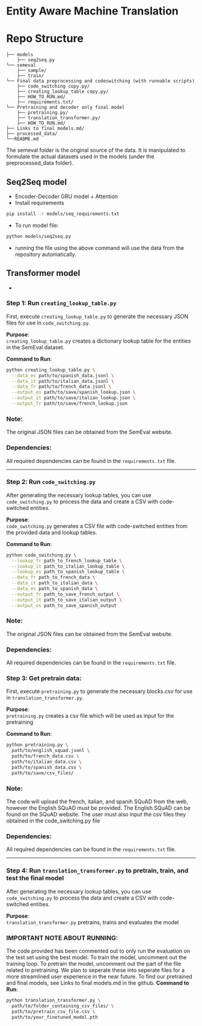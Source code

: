 # Entity Aware Machine Translation

# Repo Structure
```plaintext
├── models
    ├── seq2seq.py
└── semeval
    ├── sample/
    ├── train/
└── Final data preprocessing and codeswitching (with runnable scripts)
    ├── code_switching copy.py/
    ├── creating_lookup_table copy.py/
    ├── HOW_TO_RUN.md/
    ├── requirements.txt/
└── Pretraining and decoder only final model
    ├── pretraining.py/
    ├── translation_transformer.py/
    ├── HOW_TO_RUN.md/
├── Links to final models.md/
├── processed_data/
└──README.md
```
The semeval folder is the original source of the data. It is manipulated to formulate the actual datasets used in the models (under the preprocessed_data folder). 
## Seq2Seq model
- Encoder-Decoder GRU model + Attention
- Install requirements
```bash
pip install -r models/seq_requirements.txt
```
- To run model file:
```bash
python models/seq2seq.py
```
- running the file using the above command will use the data from the repository automatically.

## Transformer model
- 
### Step 1: Run `creating_lookup_table.py`

First, execute `creating_lookup_table.py` to generate the necessary JSON files for use in `code_switching.py`.

**Purpose**:  
`creating_lookup_table.py` creates a dictionary lookup table for the entities in the SemEval dataset.

**Command to Run**:
```bash
python creating_lookup_table.py \
  --data_es path/to/spanish_data.jsonl \
  --data_it path/to/italian_data.jsonl \
  --data_fr path/to/french_data.jsonl \
  --output_es path/to/save/spanish_lookup.json \
  --output_it path/to/save/italian_lookup.json \
  --output_fr path/to/save/french_lookup.json
```

### Note:
The original JSON files can be obtained from the SemEval website.

### Dependencies:
All required dependencies can be found in the `requirements.txt` file.

---

### Step 2: Run `code_switching.py`

After generating the necessary lookup tables, you can use `code_switching.py` to process the data and create a CSV with code-switched entities.

**Purpose**:  
`code_switching.py` generates a CSV file with code-switched entities from the provided data and lookup tables.

**Command to Run**:
```bash
python code_switching.py \
  --lookup_fr path_to_french_lookup_table \
  --lookup_it path_to_italian_lookup_table \
  --lookup_es path_to_spanish_lookup_table \
  --data_fr path_to_french_data \
  --data_it path_to_italian_data \
  --data_es path_to_spanish_data \
  --output_fr path_to_save_french_output \
  --output_it path_to_save_italian_output \
  --output_es path_to_save_spanish_output
```



### Note:
The original JSON files can be obtained from the SemEval website.

### Dependencies:
All required dependencies can be found in the `requirements.txt` file.


### Step 3: Get pretrain data: 

First, execute `pretraining.py` to generate the necessary blocks.csv for use in `translation_transformer.py`.

**Purpose**:  
`pretraining.py` creates a csv file which will be used as input for the pretraining 

**Command to Run**:
```bash
python pretraining.py \
  path/to/english_squad.jsonl \
  path/to/french_data.csv \
  path/to/italian_data.csv \
  path/to/spanish_data.csv \
  path/to/save/csv_files/
```


### Note:
 The code will upload the french, italian, and spanih SQuAD from the web, however the English SQuAD must be provided. The English SQuAD can be found on the SQuAD website. The user must also input the csv files they obtained in the code_switching.py file

### Dependencies:
All required dependencies can be found in the `requirements.txt` file.

---

### Step 4: Run `translation_transformer.py` to pretrain, train, and test the final model

After generating the necessary lookup tables, you can use `code_switching.py` to process the data and create a CSV with code-switched entities.

**Purpose**:  
`translation_transformer.py` pretrains, trains and evaluates the model

### IMPORTANT NOTE ABOUT RUNNING:
The code provided has been commented out to only run the evaluation on the test set using the best model. To train the model, uncomment out the training loop. To pretrain the model, uncomment out the part of the file related to pretraining.
We plan to seperate these into seperate files for a more streamlined user experience in the near future. To find our pretrained and final models, see Links to final models.md in the github.
**Command to Run**:
```bash
python translation_transformer.py \
  path/to/folder_containing_csv_files/ \
  path/to/pretrain_csv_file.csv \
  path/to/your_finetuned_model.pth
   

